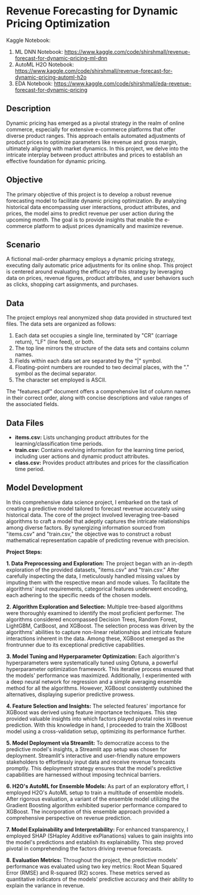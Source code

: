 # Revenue Forecasting for Dynamic Pricing Optimization


Kaggle Notebook:
1. ML DNN Notebook: https://www.kaggle.com/code/shirshmall/revenue-forecast-for-dynamic-pricing-ml-dnn 
2. AutoML H2O Notebook: https://www.kaggle.com/code/shirshmall/revenue-forecast-for-dynamic-pricing-automl-h2o
3. EDA Notebook: https://www.kaggle.com/code/shirshmall/eda-revenue-forecast-for-dynamic-pricing

## Description

Dynamic pricing has emerged as a pivotal strategy in the realm of online commerce, especially for extensive e-commerce platforms that offer diverse product ranges. This approach entails automated adjustments of product prices to optimize parameters like revenue and gross margin, ultimately aligning with market dynamics. In this project, we delve into the intricate interplay between product attributes and prices to establish an effective foundation for dynamic pricing.

## Objective

The primary objective of this project is to develop a robust revenue forecasting model to facilitate dynamic pricing optimization. By analyzing historical data encompassing user interactions, product attributes, and prices, the model aims to predict revenue per user action during the upcoming month. The goal is to provide insights that enable the e-commerce platform to adjust prices dynamically and maximize revenue.

## Scenario

A fictional mail-order pharmacy employs a dynamic pricing strategy, executing daily automatic price adjustments for its online shop. This project is centered around evaluating the efficacy of this strategy by leveraging data on prices, revenue figures, product attributes, and user behaviors such as clicks, shopping cart assignments, and purchases.

## Data

The project employs real anonymized shop data provided in structured text files. The data sets are organized as follows:

1. Each data set occupies a single line, terminated by "CR" (carriage return), "LF" (line feed), or both.
2. The top line mirrors the structure of the data sets and contains column names.
3. Fields within each data set are separated by the "|" symbol.
4. Floating-point numbers are rounded to two decimal places, with the "." symbol as the decimal separator.
5. The character set employed is ASCII.

The "features.pdf" document offers a comprehensive list of column names in their correct order, along with concise descriptions and value ranges of the associated fields.

## Data Files

- **items.csv:** Lists unchanging product attributes for the learning/classification time periods.
- **train.csv:** Contains evolving information for the learning time period, including user actions and dynamic product attributes.
- **class.csv:** Provides product attributes and prices for the classification time period.

## Model Development

In this comprehensive data science project, I embarked on the task of creating a predictive model tailored to forecast revenue accurately using historical data. The core of the project involved leveraging tree-based algorithms to craft a model that adeptly captures the intricate relationships among diverse factors. By synergizing information sourced from "items.csv" and "train.csv," the objective was to construct a robust mathematical representation capable of predicting revenue with precision.

**Project Steps:**

**1. Data Preprocessing and Exploration:**
The project began with an in-depth exploration of the provided datasets, "items.csv" and "train.csv." After carefully inspecting the data, I meticulously handled missing values by imputing them with the respective mean and mode values. To facilitate the algorithms' input requirements, categorical features underwent encoding, each adhering to the specific needs of the chosen models.

**2. Algorithm Exploration and Selection:**
Multiple tree-based algorithms were thoroughly examined to identify the most proficient performer. The algorithms considered encompassed Decision Trees, Random Forest, LightGBM, CatBoost, and XGBoost. The selection process was driven by the algorithms' abilities to capture non-linear relationships and intricate feature interactions inherent in the data. Among these, XGBoost emerged as the frontrunner due to its exceptional predictive capabilities.

**3. Model Tuning and Hyperparameter Optimization:**
Each algorithm's hyperparameters were systematically tuned using Optuna, a powerful hyperparameter optimization framework. This iterative process ensured that the models' performance was maximized. Additionally, I experimented with a deep neural network for regression and a simple averaging ensemble method for all the algorithms. However, XGBoost consistently outshined the alternatives, displaying superior predictive prowess.

**4. Feature Selection and Insights:**
The selected features' importance for XGBoost was derived using feature importance techniques. This step provided valuable insights into which factors played pivotal roles in revenue prediction. With this knowledge in hand, I proceeded to train the XGBoost model using a cross-validation setup, optimizing its performance further.

**5. Model Deployment via Streamlit:**
To democratize access to the predictive model's insights, a Streamlit app setup was chosen for deployment. Streamlit's interactive and user-friendly nature empowers stakeholders to effortlessly input data and receive revenue forecasts promptly. This deployment strategy ensures that the model's predictive capabilities are harnessed without imposing technical barriers.

**6. H2O's AutoML for Ensemble Models:**
As part of an exploratory effort, I employed H2O's AutoML setup to train a multitude of ensemble models. After rigorous evaluation, a variant of the ensemble model utilizing the Gradient Boosting algorithm exhibited superior performance compared to XGBoost. The incorporation of this ensemble approach provided a comprehensive perspective on revenue prediction.

**7. Model Explainability and Interpretability:**
For enhanced transparency, I employed SHAP (SHapley Additive exPlanations) values to gain insights into the model's predictions and establish its explainability. This step proved pivotal in comprehending the factors driving revenue forecasts.

**8. Evaluation Metrics:**
Throughout the project, the predictive models' performance was evaluated using two key metrics: Root Mean Squared Error (RMSE) and R-squared (R2) scores. These metrics served as quantitative indicators of the models' predictive accuracy and their ability to explain the variance in revenue.

